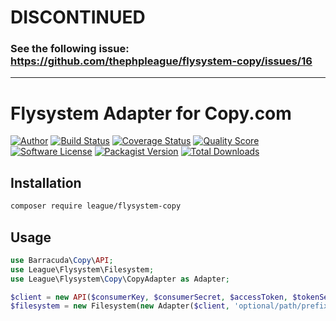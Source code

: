 # DISCONTINUED

### See the following issue: https://github.com/thephpleague/flysystem-copy/issues/16


----------

# Flysystem Adapter for Copy.com

[![Author](http://img.shields.io/badge/author-@frankdejonge-blue.svg?style=flat-square)](https://twitter.com/frankdejonge)
[![Build Status](https://img.shields.io/travis/thephpleague/flysystem-copy/master.svg?style=flat-square)](https://travis-ci.org/thephpleague/flysystem-copy)
[![Coverage Status](https://img.shields.io/scrutinizer/coverage/g/thephpleague/flysystem-copy.svg?style=flat-square)](https://scrutinizer-ci.com/g/thephpleague/flysystem-copy/code-structure)
[![Quality Score](https://img.shields.io/scrutinizer/g/thephpleague/flysystem-copy.svg?style=flat-square)](https://scrutinizer-ci.com/g/thephpleague/flysystem-copy)
[![Software License](https://img.shields.io/badge/license-MIT-brightgreen.svg?style=flat-square)](LICENSE)
[![Packagist Version](https://img.shields.io/packagist/v/league/flysystem-copy.svg?style=flat-square)](https://packagist.org/packages/league/flysystem-copy)
[![Total Downloads](https://img.shields.io/packagist/dt/league/flysystem-copy.svg?style=flat-square)](https://packagist.org/packages/league/flysystem-copy)


## Installation

```bash
composer require league/flysystem-copy
```

## Usage

```php
use Barracuda\Copy\API;
use League\Flysystem\Filesystem;
use League\Flysystem\Copy\CopyAdapter as Adapter;

$client = new API($consumerKey, $consumerSecret, $accessToken, $tokenSecret);
$filesystem = new Filesystem(new Adapter($client, 'optional/path/prefix'));
```

